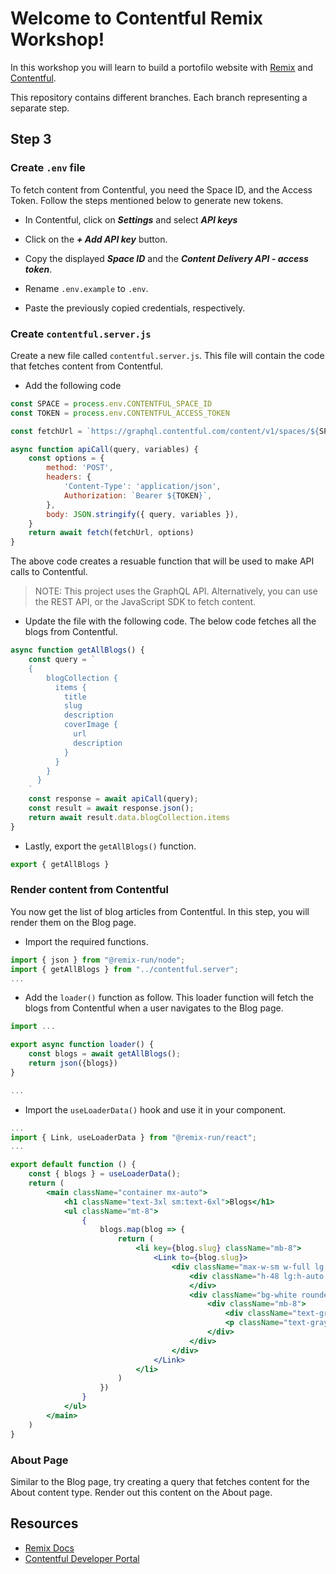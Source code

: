 # Welcome to Contentful Remix Workshop!

In this workshop you will learn to build a portofilo website with [Remix](https://remix.run) and [Contentful](https://contentful.com).

This repository contains different branches. Each branch representing a separate step.

## Step 3

### Create `.env` file

To fetch content from Contentful, you need the Space ID, and the Access Token. Follow the steps mentioned below to generate new tokens.
- In Contentful, click on ***Settings*** and select ***API keys***
- Click on the ***+ Add API key*** button.
- Copy the displayed ***Space ID*** and the ***Content Delivery API - access token***.

- Rename `.env.example` to `.env`.
- Paste the previously copied credentials, respectively.

### Create `contentful.server.js`

Create a new file called `contentful.server.js`. This file will contain the code that fetches content from Contentful.

- Add the following code
```js
const SPACE = process.env.CONTENTFUL_SPACE_ID
const TOKEN = process.env.CONTENTFUL_ACCESS_TOKEN

const fetchUrl = `https://graphql.contentful.com/content/v1/spaces/${SPACE}/environments/master`;

async function apiCall(query, variables) {
    const options = {
        method: 'POST',
        headers: {
            'Content-Type': 'application/json',
            Authorization: `Bearer ${TOKEN}`,
        },
        body: JSON.stringify({ query, variables }),
    }
    return await fetch(fetchUrl, options)
}
```
The above code creates a resuable function that will be used to make API calls to Contentful.

> NOTE: This project uses the GraphQL API. Alternatively, you can use the REST API, or the JavaScript SDK to fetch content.

- Update the file with the following code. The below code fetches all the blogs from Contentful.

```js
async function getAllBlogs() {
    const query = `
    {
        blogCollection {
          items {
            title
            slug
            description
            coverImage {
              url
              description
            }
          }
        }
      }
    `
    const response = await apiCall(query);
    const result = await response.json();
    return await result.data.blogCollection.items
}
```

- Lastly, export the `getAllBlogs()` function.

```js
export { getAllBlogs }
```

### Render content from Contentful

You now get the list of blog articles from Contentful. In this step, you will render them on the Blog page.

- Import the required functions.
```jsx
import { json } from "@remix-run/node";
import { getAllBlogs } from "../contentful.server";
...
```

- Add the `loader()` function as follow. This loader function will fetch the blogs from Contentful when a user navigates to the Blog page.
```jsx
import ...

export async function loader() {
    const blogs = await getAllBlogs();
    return json({blogs})
}

...
```
- Import the `useLoaderData()` hook and use it in your component.
```jsx
...
import { Link, useLoaderData } from "@remix-run/react";
...

export default function () {
    const { blogs } = useLoaderData();
    return (
        <main className="container mx-auto">
            <h1 className="text-3xl sm:text-6xl">Blogs</h1>
            <ul className="mt-8">
                {
                    blogs.map(blog => {
                        return (
                            <li key={blog.slug} className="mb-8">
                                <Link to={blog.slug}>
                                    <div className="max-w-sm w-full lg:max-w-full lg:flex">
                                        <div className="h-48 lg:h-auto lg:w-48 flex-none bg-cover rounded-t lg:rounded-t-none lg:rounded-l text-center overflow-hidden" style={{ backgroundImage: `url(${blog.coverImage.url})` }} title={blog.coverImage.description}>
                                        </div>
                                        <div className="bg-white rounded-b lg:rounded-b-none lg:rounded-r p-4 flex flex-col justify-between leading-normal">
                                            <div className="mb-8">
                                                <div className="text-gray-900 font-bold text-xl mb-2">{blog.title}</div>
                                                <p className="text-gray-700 text-base">{blog.description}</p>
                                            </div>
                                        </div>
                                    </div>
                                </Link>
                            </li>
                        )
                    })
                }
            </ul>
        </main>
    )
}
```

### About Page

Similar to the Blog page, try creating a query that fetches content for the About content type. Render out this content on the About page.

## Resources

- [Remix Docs](https://remix.run/docs)
- [Contentful Developer Portal](https://www.contentful.com/developers/)
